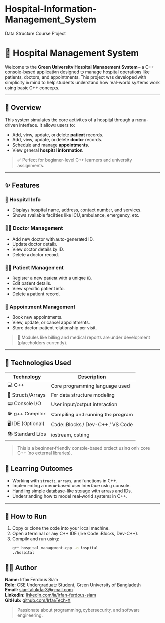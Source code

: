 # Hospital-Information-Management_System
Data Structure Course Project


# 🏥 Hospital Management System

Welcome to the **Green University Hospital Management System** – a C++ console-based application designed to manage hospital operations like patients, doctors, and appointments. This project was developed with simplicity in mind to help students understand how real-world systems work using basic C++ concepts.

---

## 📌 Overview

This system simulates the core activities of a hospital through a menu-driven interface. It allows users to:
- Add, view, update, or delete **patient** records.
- Add, view, update, or delete **doctor** records.
- Schedule and manage **appointments**.
- View general **hospital information**.

> ✅ Perfect for beginner-level C++ learners and university assignments.

---

## ✨ Features

### 🏥 Hospital Info
- Displays hospital name, address, contact number, and services.
- Shows available facilities like ICU, ambulance, emergency, etc.

### 👨‍⚕️ Doctor Management
- Add new doctor with auto-generated ID.
- Update doctor details.
- View doctor details by ID.
- Delete a doctor record.

### 🧑‍⚕️ Patient Management
- Register a new patient with a unique ID.
- Edit patient details.
- View specific patient info.
- Delete a patient record.

### 📅 Appointment Management
- Book new appointments.
- View, update, or cancel appointments.
- Store doctor-patient relationship per visit.

> 📌 Modules like billing and medical reports are under development (placeholders currently).

---
## 🧰 Technologies Used

| Technology       | Description                          |
|------------------|--------------------------------------|
| 💻 C++            | Core programming language used       |
| 🧠 Structs/Arrays | For data structure modeling          |
| 📟 Console I/O    | User input/output interaction        |
| 🛠️ g++ Compiler    | Compiling and running the program   |
| 🖥 IDE (Optional) | Code::Blocks / Dev-C++ / VS Code     |
| 📚 Standard Libs  | iostream, cstring                    |

> This is a beginner-friendly console-based project using only core C++ (no external libraries).

## 🧠 Learning Outcomes

- Working with `structs`, `arrays`, and functions in C++.
- Implementing a menu-based user interface using console.
- Handling simple database-like storage with arrays and IDs.
- Understanding how to model real-world systems in C++.

---

## 🔧 How to Run

1. Copy or clone the code into your local machine.
2. Open a terminal or any C++ IDE (like Code::Blocks, Dev-C++).
3. Compile and run using:
   ```bash
   g++ hospital_management.cpp -o hospital
   ./hospital

## 👨‍💻 Author

**Name:** Irfan Ferdous Siam  
**Role:** CSE Undergraduate Student, Green University of Bangladesh    
**Email:** siamtalukdar3@gmail.com  
**LinkedIn:** [linkedin.com/in/irfan-ferdous-siam](https://linkedin.com/in/irfan-ferdous-siam)   
**GitHub:** [github.com/IrfanTech-X](https://github.com/IrfanTech-X) 

> Passionate about programming, cybersecurity, and software engineering.  



